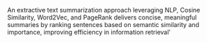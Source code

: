 An extractive text summarization approach leveraging NLP, Cosine Similarity, Word2Vec, and PageRank delivers concise, meaningful summaries by ranking sentences based on semantic similarity and importance, improving efficiency in information retrieval'
